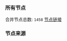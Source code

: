 ### 所有节点
合并节点总数: `1458`
[节点链接](https://raw.githubusercontent.com/rzhy1/11/master/sub/sub_merge_base64.txt)

### 节点来源